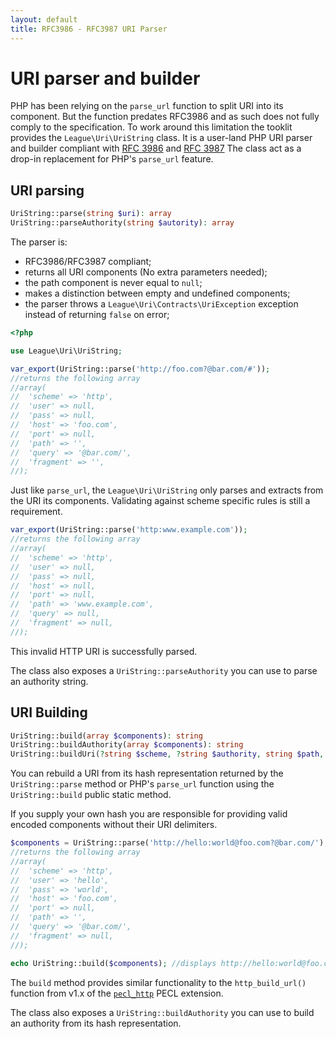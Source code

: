```yaml
---
layout: default
title: RFC3986 - RFC3987 URI Parser
---
```


URI parser and builder
=======

PHP has been relying on the `parse_url` function to split URI into its component. But the
function predates RFC3986 and as such does not fully comply to the specification. To work
around this limitation the tooklit provides the `League\Uri\UriString` class. It is a
user-land PHP URI parser and builder compliant with [RFC 3986](http://tools.ietf.org/html/rfc3986) and [RFC 3987](http://tools.ietf.org/html/rfc3987)
The class act as a drop-in replacement for PHP's `parse_url` feature.

## URI parsing

~~~php
UriString::parse(string $uri): array
UriString::parseAuthority(string $autority): array
~~~

The parser is:

- RFC3986/RFC3987 compliant;
- returns all URI components (No extra parameters needed);
- the path component is never equal to `null`;
- makes a distinction between empty and undefined components;
- the parser throws a `League\Uri\Contracts\UriException` exception instead of returning `false` on error;

~~~php
<?php

use League\Uri\UriString;

var_export(UriString::parse('http://foo.com?@bar.com/#'));
//returns the following array
//array(
//  'scheme' => 'http',
//  'user' => null,
//  'pass' => null,
//  'host' => 'foo.com',
//  'port' => null,
//  'path' => '',
//  'query' => '@bar.com/',
//  'fragment' => '',
//);
~~~

<p class="message-warning">Just like <code>parse_url</code>, the <code>League\Uri\UriString</code> only
parses and extracts from the URI its components. Validating against scheme specific rules is still a requirement.</p>

~~~php
var_export(UriString::parse('http:www.example.com'));
//returns the following array
//array(
//  'scheme' => 'http',
//  'user' => null,
//  'pass' => null,
//  'host' => null,
//  'port' => null,
//  'path' => 'www.example.com',
//  'query' => null,
//  'fragment' => null,
//);
~~~

<p class="message-warning">This invalid HTTP URI is successfully parsed.</p>
<p class="message-notice">The class also exposes a <code>UriString::parseAuthority</code> you can use to parse an authority string.</p>

## URI Building

~~~php
UriString::build(array $components): string
UriString::buildAuthority(array $components): string
UriString::buildUri(?string $scheme, ?string $authority, string $path, ?string $query, ?string $fragment): string
~~~

You can rebuild a URI from its hash representation returned by the `UriString::parse` method or PHP's `parse_url` function using the `UriString::build` public static method.  

<p class="message-notice">If you supply your own hash you are responsible for providing valid encoded components without their URI delimiters.</p>

~~~php
$components = UriString::parse('http://hello:world@foo.com?@bar.com/');
//returns the following array
//array(
//  'scheme' => 'http',
//  'user' => 'hello',
//  'pass' => 'world',
//  'host' => 'foo.com',
//  'port' => null,
//  'path' => '',
//  'query' => '@bar.com/',
//  'fragment' => null,
//);

echo UriString::build($components); //displays http://hello:world@foo.com?@bar.com/
~~~

The `build` method provides similar functionality to the `http_build_url()` function from v1.x of the [`pecl_http`](https://pecl.php.net/package/pecl_http) PECL extension.

<p class="message-notice">The class also exposes a <code>UriString::buildAuthority</code> you can use to build an authority from its hash representation.</p>
